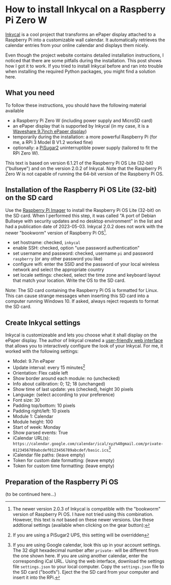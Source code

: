 # How to install Inkycal on a Raspberry Pi Zero W

[Inkycal](https://github.com/aceinnolab/Inkycal) is a cool project that transforms an ePaper display attached to a Raspberry Pi into a customizable wall calendar. It automatically retrieves the calendar entries from your online calendar and displays them nicely.

Even though the project website contains detailed installation instructions, I noticed that there are some pitfalls during the installation. This post shows how I got it to work. If you tried to install Inkycal before and ran into trouble when installing the required Python packages, you might find a solution here.

## What you need
To follow these instructions, you should have the following material available
- a Raspberry Pi Zero W (including power supply and MicroSD card)
- an ePaper display that is supported by Inkycal (in my case, it is a [Waveshare 9.7inch ePaper display](https://www.waveshare.com/9.7inch-e-paper-hat.htm))
- temporarily during the installation: a more powerful Raspberry Pi (for me, a RPi 3 Model B V1.2 worked fine)
- optionally: a [PiSugar2](https://www.pisugar.com/) uninterruptible power supply (tailored to fit the RPi Zero W).

This text is based on version 6.1.21 of the Raspberry Pi OS Lite (32-bit) ("bullseye") and on the version 2.0.2 of Inkycal. Note that the Raspberry Pi Zero W is not capable of running the 64-bit version of the Raspberry Pi OS.

## Installation of the Raspberry Pi OS Lite (32-bit) on the SD card
Use the [Raspberry Pi Imager](https://www.raspberrypi.com/software/) to install the Raspberry Pi OS Lite (32-bit) on the SD card. When I performed this step, it was called "A port of Debian Bullseye with security updates and no desktop environment" in the list and had a publication date of 2023-05-03. Inkycal 2.0.2 does not work with the newer "bookworm" version of Raspberry Pi OS[^1].
[^1]: The newer version 2.0.3 of Inkycal is compatible with the "bookworm" version of Raspberry Pi OS. I have not tried using this combination. However, this text is *not* based on these newer versions.
Use these addtional settings (available when clicking on the gear button):
- set hostname: checked, `inkycal`
- enable SSH: checked, option "use password authentication"
- set username and password: checked, username `pi` and password `raspberry` (or any other password you like)
- configure wifi: enter the SSID and the password of your local wireless network and select the appropriate country
- set locale settings: checked, select the time zone and keyboard layout that match your location.
Write the OS to the SD card.

Note: The SD card containing the Raspberry Pi OS is formatted for Linux. This can cause strange messages when inserting this SD card into a computer running Windows 10. If asked, always reject requests to format the SD card.

## Create Inkycal settings
Inkycal is customizeable and lets you choose what it shall display on the ePaper display. The author of Inkycal created a [user-friendly web interface](https://aceinnolab.com/inkycal/ui) that allows you to interactively configure the look of your Inkycal.
For me, it worked with the following settings:
- Model: 9.7in ePaper
- Update interval: every 15 minutes[^2]
- Orientation: Flex cable left
- Show border around each module: no (unchecked)
- Info about calibration: 0; 12; 18 (unchanged)
- Show time of last update: yes (checked), height 30 pixels
- Language: (select according to your preference)
- Font size: 30
- Padding top/bottom: 10 pixels
- Padding right/left: 10 pixels
- Module 1: Calendar
- Module height: 100
- Start of week: Monday
- Show parsed events: True
- iCalendar URL(s): `https://calendar.google.com/calendar/ical/xyz%40gmail.com/private-0123456789abcdef0123456789abcdef/basic.ics`[^3]
- iCalendar file paths: (leave empty)
- Token for custom date formatting: (leave empty)
- Token for custom time formatting: (leave empty)
[^2]: If you are using a PiSugar2 UPS, this setting will be overridden
[^3]: If you are using Google calendar, look this up in your account settings. The 32 digit hexadecimal number after `private-` will be different from the one shown here. If you are using another calendar, enter the corresponding iCal URL.
Using the web interface, download the settings file `settings.json` to your local computer.
Copy the `settings.json` file to the SD card ("bootfs"). Eject the the SD card from your computer and insert it into the RPi.

## Preparation of the Raspberry Pi OS
(to be continued here...)
